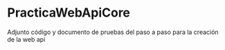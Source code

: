 # PracticaWebApiCore
Adjunto código y documento de pruebas del paso a paso para la creación de la web api
